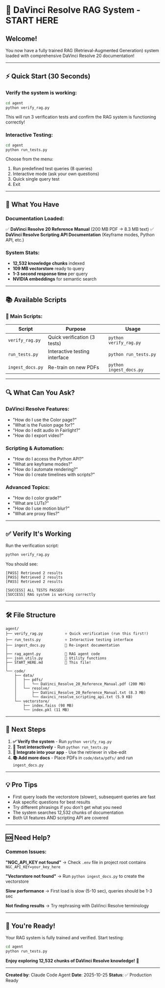 # 🚀 DaVinci Resolve RAG System - START HERE

## Welcome!

You now have a fully trained RAG (Retrieval-Augmented Generation) system loaded with comprehensive DaVinci Resolve 20 documentation!

---

## ⚡ Quick Start (30 Seconds)

### Verify the system is working:

```bash
cd agent
python verify_rag.py
```

This will run 3 verification tests and confirm the RAG system is functioning correctly!

### Interactive Testing:

```bash
cd agent
python run_tests.py
```

Choose from the menu:
1. Run predefined test queries (8 queries)
2. Interactive mode (ask your own questions)
3. Quick single query test
4. Exit

---

## 🎯 What You Have

### Documentation Loaded:
✅ **DaVinci Resolve 20 Reference Manual** (200 MB PDF → 8.3 MB text)
✅ **DaVinci Resolve Scripting API Documentation** (Keyframe modes, Python API, etc.)

### System Stats:
- **12,532 knowledge chunks** indexed
- **109 MB vectorstore** ready to query
- **1-3 second response time** per query
- **NVIDIA embeddings** for semantic search

---

## 📚 Available Scripts

### 🌟 Main Scripts:

| Script | Purpose | Usage |
|--------|---------|-------|
| `verify_rag.py` | Quick verification (3 tests) | `python verify_rag.py` |
| `run_tests.py` | Interactive testing interface | `python run_tests.py` |
| `ingest_docs.py` | Re-train on new PDFs | `python ingest_docs.py` |

---

## 🔍 What Can You Ask?

### DaVinci Resolve Features:
- "How do I use the Color page?"
- "What is the Fusion page for?"
- "How do I edit audio in Fairlight?"
- "How do I export video?"

### Scripting & Automation:
- "How do I access the Python API?"
- "What are keyframe modes?"
- "How do I automate rendering?"
- "How do I create timelines with scripts?"

### Advanced Topics:
- "How do I color grade?"
- "What are LUTs?"
- "How do I use motion blur?"
- "What are proxy files?"

---

## ✅ Verify It's Working

Run the verification script:
```bash
python verify_rag.py
```

You should see:
```
[PASS] Retrieved 2 results
[PASS] Retrieved 2 results
[PASS] Retrieved 2 results

[SUCCESS] ALL TESTS PASSED!
[SUCCESS] RAG system is working correctly
```

---

## 🛠️ File Structure

```
agent/
├── verify_rag.py          ⭐ Quick verification (run this first!)
├── run_tests.py           ⭐ Interactive testing interface
├── ingest_docs.py         🔧 Re-ingest documentation
│
├── rag_agent.py           📝 RAG agent code
├── json_utils.py          📝 Utility functions
├── START_HERE.md          📖 This file!
│
└── code/
    ├── data/
    │   ├── pdfs/
    │   │   └── DaVinci_Resolve_20_Reference_Manual.pdf (200 MB)
    │   └── resolve/
    │       ├── DaVinci_Resolve_20_Reference_Manual.txt (8.3 MB)
    │       └── davinci_resolve_scripting_api.txt (5.9 KB)
    └── vectorstore/
        ├── index.faiss (98 MB)
        └── index.pkl (11 MB)
```

---

## 🎯 Next Steps

1. **✅ Verify the system** - Run `python verify_rag.py`
2. **🔨 Test interactively** - Run `python run_tests.py`
3. **🚀 Integrate into your app** - Use the retriever in vibe-edit
4. **📚 Add more docs** - Place PDFs in `code/data/pdfs/` and run `ingest_docs.py`

---

## 💡 Pro Tips

- First query loads the vectorstore (slower), subsequent queries are fast
- Ask specific questions for best results
- Try different phrasings if you don't get what you need
- The system searches 12,532 chunks of documentation
- Both UI features AND scripting API are covered

---

## 🆘 Need Help?

### Common Issues:

**"NGC_API_KEY not found"**
→ Check `.env` file in project root contains `NGC_API_KEY=your_key_here`

**"Vectorstore not found"**
→ Run `python ingest_docs.py` to create the vectorstore

**Slow performance**
→ First load is slow (5-10 sec), queries should be 1-3 sec

**Not finding results**
→ Try rephrasing with DaVinci Resolve terminology

---

## 🎉 You're Ready!

Your RAG system is fully trained and verified. Start testing:

```bash
cd agent
python run_tests.py
```

**Enjoy exploring 12,532 chunks of DaVinci Resolve knowledge!** 🚀

---

**Created by**: Claude Code Agent
**Date**: 2025-10-25
**Status**: ✅ Production Ready
